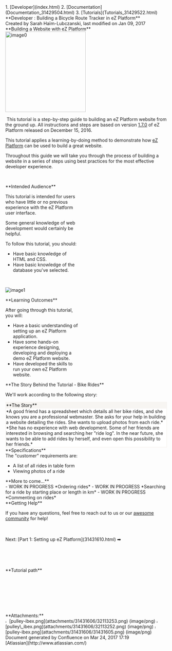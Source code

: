 <div id="page">
<div id="main" class="aui-page-panel">
<div id="main-header">
<div id="breadcrumb-section">
1.  [Developer](index.html)
2.  [Documentation](Documentation_31429504.html)
3.  [Tutorials](Tutorials_31429522.html)

</div>
**Developer : Building a Bicycle Route Tracker in eZ Platform**

</div>
<div id="content" class="view">
<div class="page-metadata">
Created by Sarah Haïm-Lubczanski, last modified on Jan 09, 2017

</div>
<div id="main-content" class="wiki-content group">
<div class="contentLayout2">
<div class="columnLayout two-right-sidebar"
data-layout="two-right-sidebar">
<div class="cell normal" data-type="normal">
<div class="innerCell">
**Building a Website with eZ Platform**

<img src="attachments/31431606/31431605.png" alt="image0" class="confluence-embedded-image image-right" height="250" />

 This tutorial is a step-by-step guide to building an eZ Platform website from the ground up. All instructions and steps are based on version [1.7.0](eZ-Platform-v1.7.0-LTS_32868941.html) of eZ Platform released on December 15, 2016.

This tutorial applies a learning-by-doing method to demonstrate how [eZ Platform](https://ezplatform.com/) can be used to build a great website.

Throughout this guide we will take you through the process of building a website in a series of steps using best practices for the most effective developer experience.

 

<div class="sectionColumnWrapper">
<div class="sectionMacroWithBorder">
<div class="sectionMacroRow">
<div class="columnMacro"
style="width:45%;min-width:45%;max-width:45%;">
**Intended Audience**

This tutorial is intended for users who have little or no previous experience with the eZ Platform user interface.

Some general knowledge of web development would certainly be helpful.

To follow this tutorial, you should:

-   Have basic knowledge of HTML and CSS.
-   Have basic knowledge of the database you've selected.

</div>
 

<img src="attachments/32868603/32868702.png" alt="image1" class="confluence-embedded-image" />  

<div class="columnMacro"
style="width:45%;min-width:45%;max-width:45%;">
**Learning Outcomes**

After going through this tutorial, you will:

-   Have a basic understanding of setting up an eZ Platform application.
-   Have some hands-on experience designing, developing and deploying a demo eZ Platform website.
-   Have developed the skills to run your own eZ Platform website.

</div>
</div>
</div>
</div>
<div class="sectionColumnWrapper">
<div class="sectionMacro">
**The Story Behind the Tutorial - Bike Rides**

We'll work according to the following story:

<div class="sectionMacroRow">
<div class="panel"
style="background-color: #ffffff;border-color: #f7f5f2;border-style: solid;border-width: 2px;">
<div class="panelHeader"
style="border-bottom-width: 2px;border-bottom-style: solid;border-bottom-color: #f7f5f2;background-color: #f7f5f2;color: #000000;">
**The Story**

</div>
<div class="panelContent" style="background-color: #ffffff;">
*A good friend has a spreadsheet which details all her bike rides, and she knows you are a professional webmaster. She asks for your help in building a website detailing the rides. She wants to upload photos from each ride.*
*She has no experience with web development. Some of her friends are interested in browsing and searching her "ride log". In the near future, she wants to be able to add rides by herself, and even open this possibility to her friends.*

</div>
</div>
<div class="panel"
style="border-bottom: 1px solid white;border-width: 0px;">
<div class="panelHeader" style="border-bottom-width: 0px;">
**Specifications**

</div>
<div class="panelContent">
The "customer" requirements are:

-   A list of all rides in table form
-   Viewing photos of a ride

</div>
</div>
<div class="panel"
style="border-color: 0;border-style: none;border-width: 1px;">
<div class="panelHeader"
style="border-bottom-width: 1px;border-bottom-style: none;border-bottom-color: 0;">
**More to come...**

</div>
<div class="panelContent">
-   WORK IN PROGRESS *Ordering rides*
-   WORK IN PROGRESS *Searching for a ride by starting place or length in km*
-   WORK IN PROGRESS *Commenting on rides*

</div>
</div>
</div>
</div>
</div>
<div
class="confluence-information-macro confluence-information-macro-tip">
<div class="confluence-information-macro-body">
**Getting Help**

If you have any questions, feel free to reach out to us or our [awesome community](http://share.ez.no/get-involved/exchange) for help!

</div>
</div>
<div class="sectionColumnWrapper">
<div class="sectionMacro">
 
 

<div class="sectionMacroRow">
<div class="columnMacro"
style="width:50%;min-width:50%;max-width:50%;">
 

</div>
<div class="columnMacro">
Next: [Part 1: Setting up eZ Platform](31431610.html) ➡

</div>
 

</div>
</div>
</div>
 

 

</div>
</div>
<div class="cell aside" data-type="aside">
<div class="innerCell">
<div class="panel" style="border-color: #f58220;border-width: 2px;">
<div class="panelHeader"
style="border-bottom-width: 2px;border-bottom-color: #f58220;">
**Tutorial path**

</div>
<div class="panelContent">
<div class="plugin_pagetree">
</div>
</div>
</div>
 

 

 

 

</div>
</div>
</div>
</div>
</div>
<div class="pageSection group">
<div class="pageSectionHeader">
**Attachments:**

</div>
<div class="greybox" align="left">
<img src="images/icons/bullet_blue.gif" alt="image2" width="8" height="8" /> [pulley-ibex.png](attachments/31431606/32113253.png) (image/png) <img src="images/icons/bullet_blue.gif" alt="image3" width="8" height="8" /> [pulley\_ibex.png](attachments/31431606/32113252.png) (image/png) <img src="images/icons/bullet_blue.gif" alt="image4" width="8" height="8" /> [pulley-ibex.png](attachments/31431606/31431605.png) (image/png)

</div>
</div>
</div>
</div>
<div id="footer" role="contentinfo">
<div class="section footer-body">
Document generated by Confluence on Mar 24, 2017 17:19

<div id="footer-logo">
[Atlassian](http://www.atlassian.com/)

</div>
</div>
</div>
</div>


